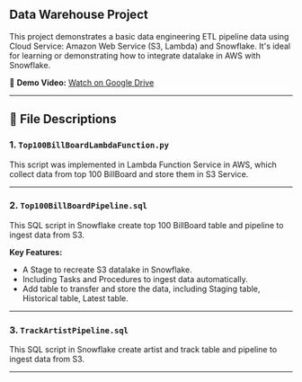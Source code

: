 ## Data Warehouse Project

This project demonstrates a basic data engineering ETL pipeline data using Cloud Service: Amazon Web Service (S3, Lambda) and Snowflake. It's ideal for learning or demonstrating how to integrate datalake in AWS with Snowflake. 

🎥 **Demo Video:** [Watch on Google Drive](https://drive.google.com/file/d/1zwRdB9LI7ZbzNgfERtLWB1b5r7XDozSX/view?usp=sharing)

---

## 📄 File Descriptions

### 1. `Top100BillBoardLambdaFunction.py`

This script was implemented in Lambda Function Service in AWS, which collect data from top 100 BillBoard and store them in S3 Service.

---

### 2. `Top100BillBoardPipeline.sql`

This SQL script in Snowflake create top 100 BillBoard table and pipeline to ingest data from S3.

**Key Features:**
- A Stage to recreate S3 datalake in Snowflake.
- Including Tasks and Procedures to ingest data automatically.
- Add table to transfer and store the data, including Staging table, Historical table, Latest table.

---

### 3. `TrackArtistPipeline.sql`

This SQL script in Snowflake create artist and track table and pipeline to ingest data from S3.

---

